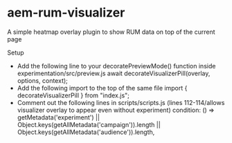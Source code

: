 # aem-rum-visualizer
A simple heatmap overlay plugin to show RUM data on top of the current page

Setup
- Add the following line to your decoratePreviewMode() function inside experimentation/src/preview.js
    await decorateVisualizerPill(overlay, options, context);
- Add the following import to the top of the same file
    import { decorateVisualizerPill } from "index.js";
- Comment out the following lines in scripts/scripts.js (lines 112-114/allows visualizer overlay to appear even without experiment)
    condition: () => getMetadata('experiment')
        || Object.keys(getAllMetadata('campaign')).length
        || Object.keys(getAllMetadata('audience')).length,